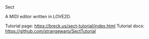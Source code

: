 
Sect

A MIDI editor written in LOVE2D.

Tutorial page: https://breck.us/sect-tutorial/index.html
Tutorial docs: https://github.com/strangewarp/SectTutorial
